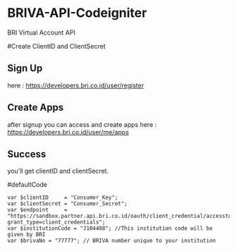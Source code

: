 # BRIVA-API-Codeigniter
BRI Virtual Account API 

#Create ClientID and ClientSecret 

## Sign Up
here : https://developers.bri.co.id/user/register 

## Create Apps
after signup you can access and create apps here : https://developers.bri.co.id/user/me/apps 

## Success
you'll get clientID and clientSecret.

#defaultCode 

  	var $clientID     = "Consumer_Key";
	var $clientSecret = "Consumer_Secret";
	var $endpoint     = "https://sandbox.partner.api.bri.co.id/oauth/client_credential/accesstoken?grant_type=client_credentials";
	var $institutionCode = "J104408"; //This institution code will be given by BRI
	var $brivaNo = "77777"; // BRIVA number unique to your institution
